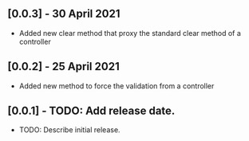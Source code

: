 ## [0.0.3] - 30 April 2021

-   Added new clear method that proxy the standard clear method of a controller

## [0.0.2] - 25 April 2021

-   Added new method to force the validation from a controller

## [0.0.1] - TODO: Add release date.

-   TODO: Describe initial release.
